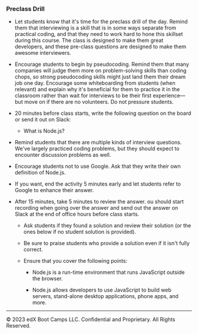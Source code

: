 ### Preclass Drill

* Let students know that it's time for the preclass drill of the day. Remind them that interviewing is a skill that is in some ways separate from practical coding, and that they need to work hard to hone this skillset during this course. The class is designed to make them great developers, and these pre-class questions are designed to make them awesome interviewers.

* Encourage students to begin by pseudocoding. Remind them that many companies will judge them more on problem-solving skills than coding chops, so strong pseudocoding skills might just land them their dream job one day. Encourage some whiteboarding from students (when relevant) and explain why it's beneficial for them to practice it in the classroom rather than wait for interviews to be their first experience—but move on if there are no volunteers. Do not pressure students.

* 20 minutes before class starts, write the following question on the board or send it out on Slack:

  * What is Node.js?

* Remind students that there are multiple kinds of interview questions. We've largely practiced coding problems, but they should expect to encounter discussion problems as well.

* Encourage students not to use Google. Ask that they write their own definition of Node.js.

* If you want, end the activity 5 minutes early and let students refer to Google to enhance their answer.
 
* After 15 minutes, take 5 minutes to review the answer. ou should start recording when going over the answer and send out the answer on Slack at the end of office hours before class starts.

  * Ask students if they found a solution and review their solution (or the ones below if no student solution is provided). 

  * Be sure to praise students who provide a solution even if it isn't fully correct. 

  * Ensure that you cover the following points:

    * Node.js is a run-time environment that runs JavaScript outside the browser.

    * Node.js allows developers to use JavaScript to build web servers, stand-alone desktop applications, phone apps, and more. 

---

© 2023 edX Boot Camps LLC. Confidential and Proprietary. All Rights Reserved.
 